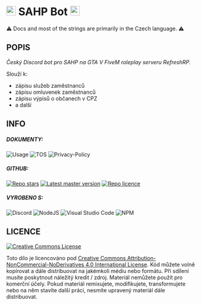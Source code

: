 # <img src="https://i.imgur.com/xgFoKuX.png" width="25" height="25"/> SAHP Bot <img src="https://i.imgur.com/xgFoKuX.png" width="25" height="25"/>
⚠️ Docs and most of the strings are primarily in the Czech language. ⚠️

## POPIS

*Český Discord bot pro SAHP na GTA V FiveM roleplay serveru RefreshRP.*

Slouží k:
- zápisu služeb zaměstnanců
- zápisu omluvenek zaměstnanců
- zápisu výpisů o občanech v CPZ
- a další

## INFO

##### DOKUMENTY:

![Usage](https://img.shields.io/badge/Použití-blue?style=for-the-badge) ![TOS](https://img.shields.io/badge/Podmínky%20Použití-yellow.svg?style=for-the-badge) ![Privacy-Policy](https://img.shields.io/badge/Zásady%20Ochrany%20Osoních%20Údajů-red.svg?style=for-the-badge)

##### GITHUB:

[![Repo stars](https://img.shields.io/github/stars/Azator-Entertainment/SAHP-bot?style=flat&logo=github&labelColor=232121&color=457cc0&label=Hvězdy)](https://github.com/Azator-Entertainment/SAHP-bot/stargazers) [![Latest master version](https://img.shields.io/github/package-json/version/Azator-Entertainment/SAHP-bot?color=457cc0&label=Verze&labelColor=232121&logo=github&sort=semver&style=flat)](https://github.com/Azator-Entertainment/SAHP-bot/tree/master/) [![Repo licence](https://img.shields.io/badge/CC_BY_NC_ND_4.0-457cc0?style=flat&logo=github&labelColor=232121&label=Licence)](https://github.com/Azator-Entertainment/SAHP-bot/blob/master/LICENSE.md)

##### VYROBENO S:

![Discord](https://img.shields.io/badge/Discord-%235865F2.svg?style=for-the-badge&logo=discord&logoColor=white) ![NodeJS](https://img.shields.io/badge/node.js-6DA55F?style=for-the-badge&logo=node.js&logoColor=white) ![Visual Studio Code](https://img.shields.io/badge/Visual%20Studio%20Code-0078d7.svg?style=for-the-badge&logo=visual-studio-code&logoColor=white) ![NPM](https://img.shields.io/badge/NPM-%23CB3837.svg?style=for-the-badge&logo=npm&logoColor=white)

## LICENCE
[![Creative Commons License](https://i.creativecommons.org/l/by-nc-nd/4.0/88x31.png)](http://creativecommons.org/licenses/by-nc-nd/4.0/)

Toto dílo je licencováno pod [Creative Commons Attribution-NonCommercial-NoDerivatives 4.0 International License](http://creativecommons.org/licenses/by-nc-nd/4.0/).
Kód můžete volně kopírovat a dále distribuovat na jakémkoli médiu nebo formátu. Při sdílení musíte poskytnout náležitý kredit / zdroj. Materiál nemůžete použít pro komerční účely. Pokud materiál remixujete, modifikujete, transformujete nebo na něm stavíte další práci, nesmíte upravený materiál dále distribuovat.